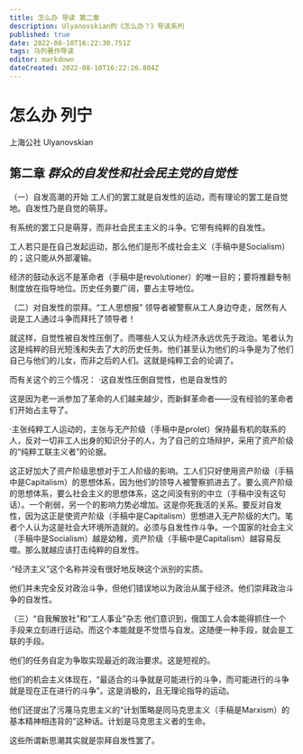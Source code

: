```yaml
---
title: 怎么办 导读 第二章
description: Ulyanovskian的《怎么办？》导读系列
published: true
date: 2022-08-10T16:22:30.751Z
tags: 马列著作导读
editor: markdown
dateCreated: 2022-08-10T16:22:26.804Z
---
```


# 怎么办 列宁
上海公社 Ulyanovskian
## 第二章  *群众的自发性和社会民主党的自觉性*
（一）自发高潮的开始
工人们的罢工就是自发性的运动，而有理论的罢工是自觉地。自发性乃是自觉的萌芽。

有系统的罢工只是萌芽，而非社会民主主义的斗争。它带有纯粹的自发性。

工人若只是在自己发起运动，那么他们是形不成社会主义（手稿中是Socialism）的；这只能从外部灌输。

经济的鼓动永远不是革命者（手稿中是revolutioner）的唯一目的；要将推翻专制制度放在指导地位。历史任务要广阔，要占主导地位。

（二）对自发性的崇拜。“工人思想报”
领导者被警察从工人身边夺走，居然有人说是工人通过斗争而拜托了领导者！

就这样，自觉性被自发性压倒了。而哪些人又认为经济永远优先于政治。笔者认为这是纯粹的目光短浅和失去了大的历史任务。他们甚至认为他们的斗争是为了他们自己与他们的儿女，而非之后的人们。这就是纯粹工会的论调了。

而有关这个的三个情况：
·这自发性压倒自觉性，也是自发性的

这是因为老一派参加了革命的人们越来越少，而新鲜革命者——没有经验的革命者们开始占主导了。

·主张纯粹工人运动的，主张与无产阶级（手稿中是prolet）保持最有机的联系的人，反对一切非工人出身的知识分子的人，为了自己的立场辩护，采用了资产阶级的“纯粹工联主义者”的论据。

这正好加大了资产阶级思想对于工人阶级的影响。工人们只好使用资产阶级（手稿中是Capitalism）的思想体系，因为他们的领导人被警察抓进去了。要么资产阶级的思想体系，要么社会主义的思想体系，这之间没有别的中立（手稿中没有这句话）。一个削弱，另一个的影响力势必增加。这是你死我活的关系。要反对自发性，因为这正是使资产阶级（手稿中是Capitalism）思想进入无产阶级的大门。笔者个人认为这是社会大环境所造就的。必须与自发性作斗争。一个国家的社会主义（手稿中是Socialism）越是幼稚，资产阶级（手稿中是Capitalism）越容易反噬。那么就越应该打击纯粹的自发性。

·“经济主义”这个名称并没有很好地反映这个派别的实质。

他们并未完全反对政治斗争，但他们错误地以为政治从属于经济。他们崇拜政治斗争的自发性。

（三）“自我解放社”和“工人事业”杂志
他们意识到，俄国工人会本能得抓住一个手段来立刻进行运动。而这个本能就是不觉悟与自发。这随便一种手段，就会是工联的手段。

他们的任务自定为争取实现最近的政治要求。这是短视的。

他们的机会主义体现在，“最适合的斗争就是可能进行的斗争，而可能进行的斗争就是现在正在进行的斗争”。这是消极的，且无理论指导的运动。

他们还提出了污蔑马克思主义的“计划策略是同马克思主义（手稿是Marxism）的基本精神相违背的”这种话。计划是马克思主义者的生命。

这些所谓新思潮其实就是崇拜自发性罢了。
